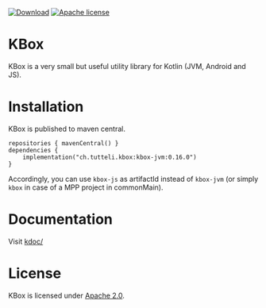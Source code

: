 [![Download](https://img.shields.io/badge/Download-0.16.0-%23007ec6)](https://search.maven.org/artifact/ch.tutteli.kbox/kbox/0.16.0/jar)
[![Apache license](https://img.shields.io/badge/license-Apache%202.0-brightgreen.svg)](http://opensource.org/licenses/Apache2.0)

# KBox
KBox is a very small but useful utility library for Kotlin (JVM, Android and JS).

# Installation

KBox is published to maven central.

```
repositories { mavenCentral() }
dependencies {
    implementation("ch.tutteli.kbox:kbox-jvm:0.16.0")
}
```

Accordingly, you can use `kbox-js` as artifactId instead of `kbox-jvm`
(or simply `kbox` in case of a MPP project in commonMain).

# Documentation

Visit [kdoc/](https://robstoll.github.io/kbox/kdoc/)

# License
KBox is licensed under [Apache 2.0](http://opensource.org/licenses/Apache2.0).
